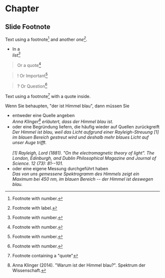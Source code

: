 # Chapter
## Slide Footnote

Text using a footnote[^1] and another *one[^label]*.

* In a <br>*list[^1]*

> Or a quote[^1]

>! Or Important[^1]

>? Or Question[^1]

Text using a footnote[^withquote] with a quote inside.

Wenn Sie behaupten, "der ist Himmel blau", dann müssen Sie

  * entweder eine Quelle angeben<br>*Anna Klinger[^2] erläutert, dass der Himmel blau ist.*
  * oder eine Begründung liefern, die häufig wieder auf Quellen zurückgreift<br>*Der Himmel ist blau, weil das Licht aufgrund einer Rayleigh-Streuung [1] im blauen Bereich gestreut wird und deshalb mehr blaues Licht auf unser Auge trifft.<br><br>[1] Rayleigh, Lord (1881). "On the electromagnetic theory of light". The London, Edinburgh, and Dublin Philosophical Magazine and Journal of Science. 12 (73): 81--101.*
  * oder eine eigene Messung durchgeführt haben<br>*Das von uns gemessene Spektrogramm des Himmels zeigt ein Maximum bei 450 nm, im blauen Bereich -- der Himmel ist deswegen blau.*

[^1]: Footnote with number.
[^2]: Anna Klinger (2014). "Warum ist der Himmel blau?". Spektrum der Wissenschaft.
[^label]: Footnote with label.
[^withquote]: Footnote containing a "quote"
